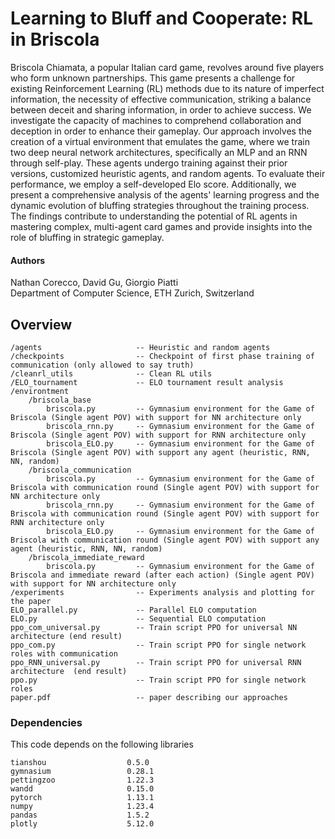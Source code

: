 # Learning to Bluff and Cooperate: RL in Briscola

Briscola Chiamata, a popular Italian card game, revolves around five players who form unknown partnerships. This game presents a challenge for existing Reinforcement Learning (RL) methods due to its nature of imperfect information, the necessity of effective communication, striking a balance between deceit and sharing information, in order to achieve success. We investigate the capacity of machines to comprehend collaboration and deception in order to enhance their gameplay. Our approach involves the creation of a virtual environment that emulates the game, where we train two deep neural network architectures, specifically an MLP and an RNN through self-play. These agents undergo training against their prior versions, customized heuristic agents, and random agents. To evaluate their performance, we employ a self-developed Elo score. Additionally, we present a comprehensive analysis of the agents' learning progress and the dynamic evolution of bluffing strategies throughout the training process. The findings contribute to understanding the potential of RL agents in mastering complex, multi-agent card games and provide insights into the role of bluffing in strategic gameplay.

#### Authors
Nathan Corecco, David Gu, Giorgio Piatti \
Department of Computer Science, ETH Zurich, Switzerland


## Overview

```
/agents                     -- Heuristic and random agents
/checkpoints                -- Checkpoint of first phase training of communication (only allowed to say truth)
/cleanrl_utils              -- Clean RL utils
/ELO_tournament             -- ELO tournament result analysis
/environtment               
    /briscola_base
        briscola.py         -- Gymnasium environment for the Game of Briscola (Single agent POV) with support for NN architecture only
        briscola_rnn.py     -- Gymnasium environment for the Game of Briscola (Single agent POV) with support for RNN architecture only
        briscola_ELO.py     -- Gymnasium environment for the Game of Briscola (Single agent POV) with support any agent (heuristic, RNN, NN, random)
    /briscola_communication
        briscola.py         -- Gymnasium environment for the Game of Briscola with communication round (Single agent POV) with support for NN architecture only
        briscola_rnn.py     -- Gymnasium environment for the Game of Briscola with communication round (Single agent POV) with support for RNN architecture only
        briscola_ELO.py     -- Gymnasium environment for the Game of Briscola with communication round (Single agent POV) with support any agent (heuristic, RNN, NN, random)
    /briscola_immediate_reward
        briscola.py         -- Gymnasium environment for the Game of Briscola and immediate reward (after each action) (Single agent POV) with support for NN architecture only
/experiments                -- Experiments analysis and plotting for the paper
ELO_parallel.py             -- Parallel ELO computation
ELO.py                      -- Sequential ELO computation
ppo_com_universal.py        -- Train script PPO for universal NN architecture (end result)
ppo_com.py                  -- Train script PPO for single network roles with communication
ppo_RNN_universal.py        -- Train script PPO for universal RNN architecture  (end result)
ppo.py                      -- Train script PPO for single network roles
paper.pdf                   -- paper describing our approaches
```

### Dependencies
This code depends on the following libraries
```
tianshou                  0.5.0
gymnasium                 0.28.1
pettingzoo                1.22.3
wandd                     0.15.0
pytorch                   1.13.1         
numpy                     1.23.4
pandas                    1.5.2 
plotly                    5.12.0